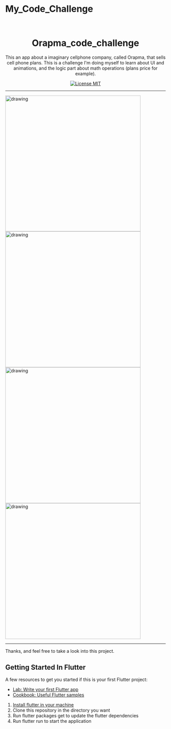 # My_Code_Challenge

<h1 align="center">
   <br>
   Orapma_code_challenge
   </br>
</h1>

<p align="center">This an app about a imaginary cellphone company, called Orapma, that sells cell phone plans. This is a challenge I'm doing myself to learn about UI and animations, and the logic part about math operations (plans price for example). </p>

<p align="center">
  <a href="https://opensource.org/licenses/MIT">
    <img src="https://img.shields.io/badge/License-MIT-blue.svg" alt="License MIT">
  </a>
</p>

_________________________________________________________________________________________________________________________________________

<div >
<img align="center" src="https://cdn.discordapp.com/attachments/572841858179399683/690023858866225199/Home.png" alt="drawing" height="425"/>
<img align="center" src="https://cdn.discordapp.com/attachments/572841858179399683/690023853258309751/Simulator_Screen_Shot_-_iPhone_11_Pro_-_2020-03-18_at_22.20.54.png" alt="drawing" height="425"/>
  <img align="center" src="https://cdn.discordapp.com/attachments/572841858179399683/690023855057797123/Simulator_Screen_Shot_-_iPhone_11_Pro_-_2020-03-18_at_22.21.10.png" alt="drawing" height="425"/>
  <img align="center" src="https://cdn.discordapp.com/attachments/572841858179399683/690023856844308493/Simulator_Screen_Shot_-_iPhone_11_Pro_-_2020-03-18_at_22.21.21.png" alt="drawing" height="425"/>
</div>

_________________________________________________________________________________________________________________________________________



Thanks, and feel free to take a look into this project.

## Getting Started In Flutter

A few resources to get you started if this is your first Flutter project:

- [Lab: Write your first Flutter app](https://flutter.dev/docs/get-started/codelab)
- [Cookbook: Useful Flutter samples](https://flutter.dev/docs/cookbook)

1. [Install flutter in your machine](https://flutter.dev/docs/get-started/install)
2. Clone this repository in the directory you want
3. Run flutter packages get to update the flutter dependencies
4. Run flutter run to start the application

